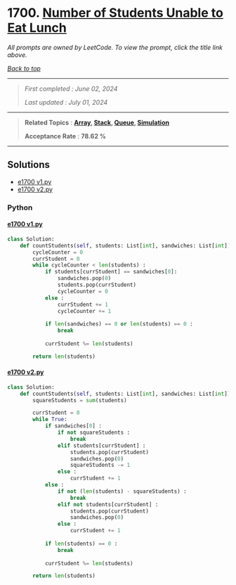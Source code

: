 # 1700. [Number of Students Unable to Eat Lunch](<https://leetcode.com/problems/number-of-students-unable-to-eat-lunch>)

*All prompts are owned by LeetCode. To view the prompt, click the title link above.*

*[Back to top](<../README.md>)*

------

> *First completed : June 02, 2024*
>
> *Last updated : July 01, 2024*

------

> **Related Topics** : **[Array](<by_topic/Array.md>), [Stack](<by_topic/Stack.md>), [Queue](<by_topic/Queue.md>), [Simulation](<by_topic/Simulation.md>)**
>
> **Acceptance Rate** : **78.62 %**

------

## Solutions

- [e1700 v1.py](<../my-submissions/e1700 v1.py>)
- [e1700 v2.py](<../my-submissions/e1700 v2.py>)
### Python
#### [e1700 v1.py](<../my-submissions/e1700 v1.py>)
```Python
class Solution:
    def countStudents(self, students: List[int], sandwiches: List[int]) -> int:
        cycleCounter = 0
        currStudent = 0
        while cycleCounter < len(students) :
            if students[currStudent] == sandwiches[0]:
                sandwiches.pop(0)
                students.pop(currStudent)
                cycleCounter = 0
            else :
                currStudent += 1
                cycleCounter += 1
            
            if len(sandwiches) == 0 or len(students) == 0 :
                break
            
            currStudent %= len(students)

        return len(students)
```

#### [e1700 v2.py](<../my-submissions/e1700 v2.py>)
```Python
class Solution:
    def countStudents(self, students: List[int], sandwiches: List[int]) -> int:
        squareStudents = sum(students)

        currStudent = 0
        while True:
            if sandwiches[0] :
                if not squareStudents :
                    break
                elif students[currStudent] :
                    students.pop(currStudent)
                    sandwiches.pop(0)
                    squareStudents -= 1
                else :
                    currStudent += 1
            else :
                if not (len(students) - squareStudents) :
                    break
                elif not students[currStudent] :
                    students.pop(currStudent)
                    sandwiches.pop(0)
                else :
                    currStudent += 1
            
            if len(students) == 0 :
                break
            
            currStudent %= len(students)

        return len(students)
```


